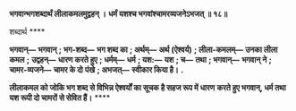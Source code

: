 **भगवान्भगशब्दार्थं लीलाकमलमुद्वहन् ।** **धर्मं यशश्च भगवांश्चामरव्यजनेऽभजत् ॥ १८॥** 

शब्दार्थ **** 

**भगवान्—** **भगवान्** **; भग-शब्द—** **भग शब्द का** **; अर्थम्—** **अर्थ (ऐश्वर्य)** **; लीला-कमलम्—** **उनका लीला कमल** **;** **उद्वहन्—** **धारण करते हुए** **; धर्मम्—** **धर्म** **; यश:—** **यश** **; च—** **तथा** **; भगवान्—** **भगवान् ने** **; चामर-व्यजने—** **चामर के दो** **पंखे** **; अभजत्—** **स्वीकार किया है।** **.** 

**लीलाकमल को जोकि भग शब्द से विभिन्न ऐश्वर्यों का सूचक है सहज रूप में धारण** **करते हुए भगवान्, धर्म तथा यश रूपी दो चामरों से सेवित हैं।** **** 